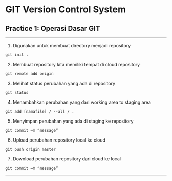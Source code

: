 # GIT Version Control System

## Practice 1: Operasi Dasar GIT
***
1. Digunakan untuk membuat directory menjadi repository
```
git init .
```
2. Membuat repository kita memiliki tempat di cloud repository
```
git remote add origin
```
3. Melihat status perubahan yang ada di repository
```
git status
```
4. Menambahkan perubahan yang dari working area to staging area
```
git add [namafile] / --all / .
```
5. Menyimpan perubahan yang ada di staging ke repository
```
git commit –m “message”
```
6. Upload perubahan repository local ke cloud
```
git push origin master
```
7. Download perubahan repository dari cloud ke local
```
git commit –m “message”
```
***


